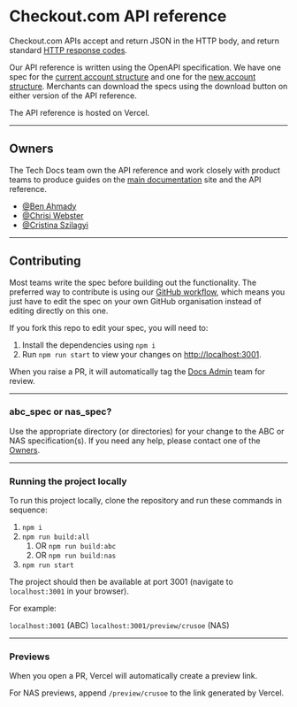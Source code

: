 # Checkout.com API reference

Checkout.com APIs accept and return JSON in the HTTP body, and return
standard [HTTP response codes](https://www.checkout.com/docs/resources/codes/http-response-codes).

Our API reference is written using the OpenAPI specification. We have one spec for
the [current account structure](https://api-reference.checkout.com/) and one for
the [new account structure](https://api-reference.checkout.com/preview/crusoe). Merchants can download the specs using
the download button on either version of the API reference.

The API reference is hosted on Vercel.

---

## Owners

The Tech Docs team own the API reference and work closely with product teams to produce guides on
the [main documentation](https://www.checkout.com/docs) site and the API reference.

- [@Ben Ahmady](https://github.com/ben-ahmady-cko)
- [@Chrisi Webster](https://github.com/chrisi-webster-cko)
- [@Cristina Szilagyi](https://github.com/cristina-szilagyi-cko)

---

## Contributing

Most teams write the spec before building out the functionality. The preferred way to contribute is using
our [GitHub workflow](https://checkout.atlassian.net/wiki/spaces/PD/pages/4844781738/GitHub+Actions+for+API+Ref), which
means you just have to edit the spec on your own GitHub organisation instead of editing directly on this one.

If you fork this repo to edit your spec, you will need to:

1. Install the dependencies using `npm i`
2. Run `npm run start` to view your changes on [http://localhost:3001](http://localhost:3001).

When you raise a PR, it will automatically tag
the [Docs Admin](https://github.com/orgs/checkout/teams/docs-admin/members) team for review.

---

### abc_spec or nas_spec?

Use the appropriate directory (or directories) for your change to the ABC or NAS specification(s). If you need any help,
please contact one of the [Owners](#owners).

---

### Running the project locally

To run this project locally, clone the repository and run these commands in sequence:

1. `npm i`
2. `npm run build:all`
    1. OR `npm run build:abc`
    2. OR `npm run build:nas`
3. `npm run start`

The project should then be available at port 3001 (navigate to `localhost:3001` in your browser).

For example:

`localhost:3001` (ABC)
`localhost:3001/preview/crusoe` (NAS)

---

### Previews

When you open a PR, Vercel will automatically create a preview link.

For NAS previews, append `/preview/crusoe` to the link generated by Vercel. 
